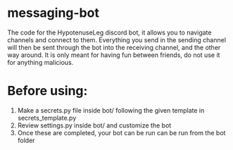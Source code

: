 # messaging-bot
The code for the HypotenuseLeg discord bot, it allows you to navigate channels and connect to them. Everything you send in the sending channel will then be sent through the bot into the receiving channel, and the other way around.
It is only meant for having fun between friends, do not use it for anything malicious.

# Before using:
1. Make a secrets.py file inside bot/ following the given template in secrets_template.py
2. Review settings.py inside bot/ and customize the bot
3. Once these are completed, your bot can be run can be run from the bot folder
